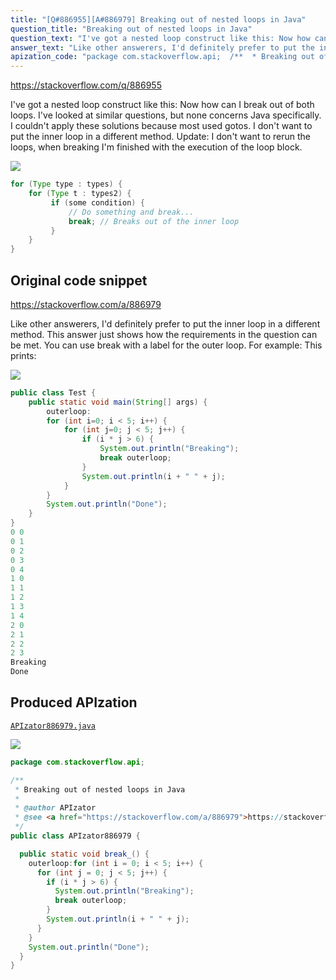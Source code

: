 ```yaml
---
title: "[Q#886955][A#886979] Breaking out of nested loops in Java"
question_title: "Breaking out of nested loops in Java"
question_text: "I've got a nested loop construct like this: Now how can I break out of both loops. I've looked at similar questions, but none concerns Java specifically. I couldn't apply these solutions because most used gotos. I don't want to put the inner loop in a different method. Update: I don't want to rerun the loops, when breaking I'm finished with the execution of the loop block."
answer_text: "Like other answerers, I'd definitely prefer to put the inner loop in a different method. This answer just shows how the requirements in the question can be met. You can use break with a label for the outer loop. For example: This prints:"
apization_code: "package com.stackoverflow.api;  /**  * Breaking out of nested loops in Java  *  * @author APIzator  * @see <a href=\"https://stackoverflow.com/a/886979\">https://stackoverflow.com/a/886979</a>  */ public class APIzator886979 {    public static void break_() {     outerloop:for (int i = 0; i < 5; i++) {       for (int j = 0; j < 5; j++) {         if (i * j > 6) {           System.out.println(\"Breaking\");           break outerloop;         }         System.out.println(i + \" \" + j);       }     }     System.out.println(\"Done\");   } }"
---
```


https://stackoverflow.com/q/886955

I&#x27;ve got a nested loop construct like this:
Now how can I break out of both loops. I&#x27;ve looked at similar questions, but none concerns Java specifically. I couldn&#x27;t apply these solutions because most used gotos.
I don&#x27;t want to put the inner loop in a different method.
Update: I don&#x27;t want to rerun the loops, when breaking I&#x27;m finished with the execution of the loop block.


<div class="code-logo"><img src="/stackoverflow.png" /></div>

```java
for (Type type : types) {
    for (Type t : types2) {
         if (some condition) {
             // Do something and break...
             break; // Breaks out of the inner loop
         }
    }
}
```


## Original code snippet

https://stackoverflow.com/a/886979

Like other answerers, I&#x27;d definitely prefer to put the inner loop in a different method. This answer just shows how the requirements in the question can be met.
You can use break with a label for the outer loop. For example:
This prints:

<div class="code-logo"><img src="/stackoverflow.png" /></div>

```java
public class Test {
    public static void main(String[] args) {
        outerloop:
        for (int i=0; i < 5; i++) {
            for (int j=0; j < 5; j++) {
                if (i * j > 6) {
                    System.out.println("Breaking");
                    break outerloop;
                }
                System.out.println(i + " " + j);
            }
        }
        System.out.println("Done");
    }
}
0 0
0 1
0 2
0 3
0 4
1 0
1 1
1 2
1 3
1 4
2 0
2 1
2 2
2 3
Breaking
Done
```

## Produced APIzation

[`APIzator886979.java`](https://github.com/pasqualesalza/apization/raw/main/data/search/APIzator886979.java)

<div class="code-logo"><img src="/apizator.png" /></div>

```java
package com.stackoverflow.api;

/**
 * Breaking out of nested loops in Java
 *
 * @author APIzator
 * @see <a href="https://stackoverflow.com/a/886979">https://stackoverflow.com/a/886979</a>
 */
public class APIzator886979 {

  public static void break_() {
    outerloop:for (int i = 0; i < 5; i++) {
      for (int j = 0; j < 5; j++) {
        if (i * j > 6) {
          System.out.println("Breaking");
          break outerloop;
        }
        System.out.println(i + " " + j);
      }
    }
    System.out.println("Done");
  }
}

```